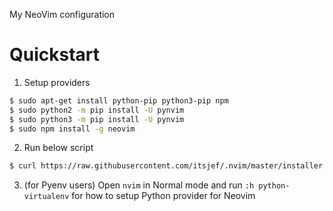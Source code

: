 My NeoVim configuration

# Quickstart

1. Setup providers

```bash
$ sudo apt-get install python-pip python3-pip npm
$ sudo python2 -m pip install -U pynvim
$ sudo python3 -m pip install -U pynvim
$ sudo npm install -g neovim
```

2. Run below script

```bash
$ curl https://raw.githubusercontent.com/itsjef/.nvim/master/installer.sh | sh -
```

3. (for Pyenv users) Open `nvim` in Normal mode and run `:h python-virtualenv` for how to setup Python provider for Neovim
